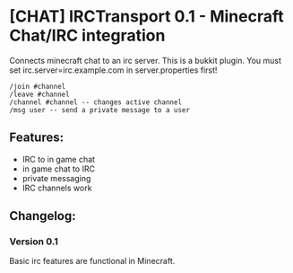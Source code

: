 [CHAT] IRCTransport 0.1 - Minecraft Chat/IRC integration
=============================================================

Connects minecraft chat to an irc server.
This is a bukkit plugin.
You must set irc.server=irc.example.com in server.properties first!

    /join #channel
    /leave #channel
    /channel #channel -- changes active channel
    /msg user -- send a private message to a user


Features:
---------
  * IRC to in game chat
  * in game chat to IRC
  * private messaging 
  * IRC channels work

Changelog:
----------
### Version 0.1
Basic irc features are functional in Minecraft.
